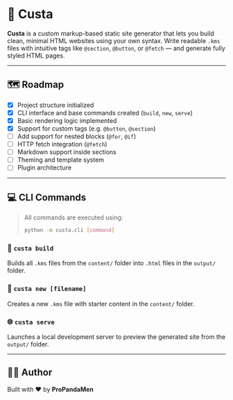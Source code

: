 # 🚀 Custa

**Custa** is a custom markup-based static site generator that lets you build clean, minimal HTML websites using your own syntax.
Write readable `.kms` files with intuitive tags like `@section`, `@button`, or `@fetch` — and generate fully styled HTML pages.

---

## 🗺️ Roadmap

- [x] Project structure initialized
- [x] CLI interface and base commands created (`build`, `new`, `serve`)
- [x] Basic rendering logic implemented
- [x] Support for custom tags (e.g. `@button`, `@section`)
- [ ] Add support for nested blocks (`@for`, `@if`)
- [ ] HTTP fetch integration (`@fetch`)
- [ ] Markdown support inside sections
- [ ] Theming and template system
- [ ] Plugin architecture

---

## 💻 CLI Commands

> All commands are executed using:
> ```bash
> python -m custa.cli [command]
> ```

### 🔨 `custa build`
Builds all `.kms` files from the `content/` folder into `.html` files in the `output/` folder.

### 📝 `custa new [filename]`
Creates a new `.kms` file with starter content in the `content/` folder.

### 🌐 `custa serve`
Launches a local development server to preview the generated site from the `output/` folder.

---

## 🙋‍♂️ Author

Built with ❤️ by **ProPandaMen**

